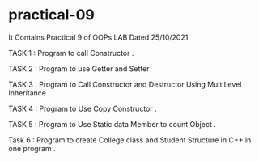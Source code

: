 # practical-09
It Contains Practical 9 of OOPs LAB Dated 25/10/2021

TASK 1 :
Program to call Constructor .

TASK 2 :
Program to use Getter and Setter 

TASK 3 :
Program to Call Constructor and Destructor Using MultiLevel Inheritance .

TASK 4 :
Program to Use Copy Constructor .

TASK 5 :
Program to Use Static data Member to count Object .

Task 6 : 
Program to create College class and Student Structure in C++ in one program .





